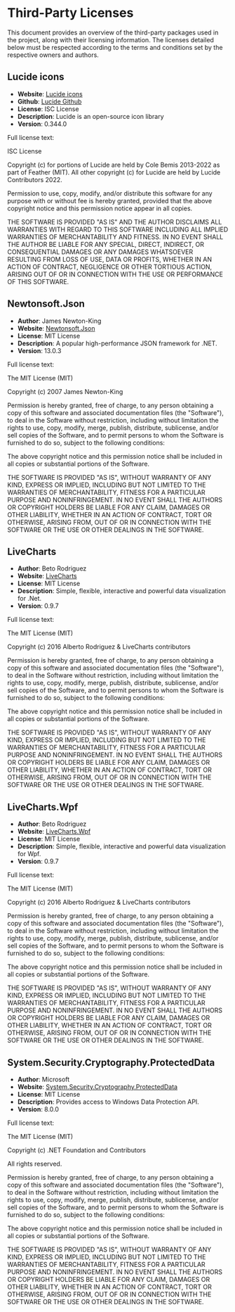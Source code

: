 # Third-Party Licenses

This document provides an overview of the third-party packages used in the project, along with their licensing information. The licenses detailed below must be respected according to the terms and conditions set by the respective owners and authors.

## Lucide icons

- **Website**: [Lucide icons](https://lucide.dev/)
- **Github**: [Lucide Github](https://github.com/lucide-icons/lucide)
- **License**: ISC License
- **Description**: Lucide is an open-source icon library 
- **Version**: 0.344.0

Full license text:

ISC License

Copyright (c) for portions of Lucide are held by Cole Bemis 2013-2022 as part of Feather (MIT). All other copyright (c) for Lucide are held by Lucide Contributors 2022.

Permission to use, copy, modify, and/or distribute this software for any purpose with or without fee is hereby granted, provided that the above copyright notice and this permission notice appear in all copies.

THE SOFTWARE IS PROVIDED "AS IS" AND THE AUTHOR DISCLAIMS ALL WARRANTIES WITH REGARD TO THIS SOFTWARE INCLUDING ALL IMPLIED WARRANTIES OF MERCHANTABILITY AND FITNESS. IN NO EVENT SHALL THE AUTHOR BE LIABLE FOR ANY SPECIAL, DIRECT, INDIRECT, OR CONSEQUENTIAL DAMAGES OR ANY DAMAGES WHATSOEVER RESULTING FROM LOSS OF USE, DATA OR PROFITS, WHETHER IN AN ACTION OF CONTRACT, NEGLIGENCE OR OTHER TORTIOUS ACTION, ARISING OUT OF OR IN CONNECTION WITH THE USE OR PERFORMANCE OF THIS SOFTWARE.


## Newtonsoft.Json

- **Author**: James Newton-King
- **Website**: [Newtonsoft.Json](https://www.newtonsoft.com/json)
- **License**: MIT License
- **Description**: A popular high-performance JSON framework for .NET.
- **Version**: 13.0.3

Full license text:

The MIT License (MIT)

Copyright (c) 2007 James Newton-King

Permission is hereby granted, free of charge, to any person obtaining a copy of this software and associated documentation files (the "Software"), to deal in the Software without restriction, including without limitation the rights to use, copy, modify, merge, publish, distribute, sublicense, and/or sell copies of the Software, and to permit persons to whom the Software is furnished to do so, subject to the following conditions:

The above copyright notice and this permission notice shall be included in all copies or substantial portions of the Software.

THE SOFTWARE IS PROVIDED "AS IS", WITHOUT WARRANTY OF ANY KIND, EXPRESS OR IMPLIED, INCLUDING BUT NOT LIMITED TO THE WARRANTIES OF MERCHANTABILITY, FITNESS FOR A PARTICULAR PURPOSE AND NONINFRINGEMENT. IN NO EVENT SHALL THE AUTHORS OR COPYRIGHT HOLDERS BE LIABLE FOR ANY CLAIM, DAMAGES OR OTHER LIABILITY, WHETHER IN AN ACTION OF CONTRACT, TORT OR OTHERWISE, ARISING FROM, OUT OF OR IN CONNECTION WITH THE SOFTWARE OR THE USE OR OTHER DEALINGS IN THE SOFTWARE.


## LiveCharts

- **Author**: Beto Rodriguez
- **Website**: [LiveCharts](https://github.com/Live-Charts/Live-Charts)
- **License**: MIT License
- **Description**: Simple, flexible, interactive and powerful data visualization for .Net.
- **Version**: 0.9.7
  
Full license text:

The MIT License (MIT)

Copyright (c) 2016 Alberto Rodriguez & LiveCharts contributors

Permission is hereby granted, free of charge, to any person obtaining a copy
of this software and associated documentation files (the "Software"), to deal
in the Software without restriction, including without limitation the rights
to use, copy, modify, merge, publish, distribute, sublicense, and/or sell
copies of the Software, and to permit persons to whom the Software is
furnished to do so, subject to the following conditions:

The above copyright notice and this permission notice shall be included in all
copies or substantial portions of the Software.

THE SOFTWARE IS PROVIDED "AS IS", WITHOUT WARRANTY OF ANY KIND, EXPRESS OR
IMPLIED, INCLUDING BUT NOT LIMITED TO THE WARRANTIES OF MERCHANTABILITY,
FITNESS FOR A PARTICULAR PURPOSE AND NONINFRINGEMENT. IN NO EVENT SHALL THE
AUTHORS OR COPYRIGHT HOLDERS BE LIABLE FOR ANY CLAIM, DAMAGES OR OTHER
LIABILITY, WHETHER IN AN ACTION OF CONTRACT, TORT OR OTHERWISE, ARISING FROM,
OUT OF OR IN CONNECTION WITH THE SOFTWARE OR THE USE OR OTHER DEALINGS IN THE
SOFTWARE.


## LiveCharts.Wpf

- **Author**: Beto Rodriguez
- **Website**: [LiveCharts.Wpf](https://github.com/Live-Charts/Live-Charts)
- **License**: MIT License
- **Description**: Simple, flexible, interactive and powerful data visualization for Wpf.
- **Version**: 0.9.7

Full license text:

The MIT License (MIT)

Copyright (c) 2016 Alberto Rodriguez & LiveCharts contributors

Permission is hereby granted, free of charge, to any person obtaining a copy
of this software and associated documentation files (the "Software"), to deal
in the Software without restriction, including without limitation the rights
to use, copy, modify, merge, publish, distribute, sublicense, and/or sell
copies of the Software, and to permit persons to whom the Software is
furnished to do so, subject to the following conditions:

The above copyright notice and this permission notice shall be included in all
copies or substantial portions of the Software.

THE SOFTWARE IS PROVIDED "AS IS", WITHOUT WARRANTY OF ANY KIND, EXPRESS OR
IMPLIED, INCLUDING BUT NOT LIMITED TO THE WARRANTIES OF MERCHANTABILITY,
FITNESS FOR A PARTICULAR PURPOSE AND NONINFRINGEMENT. IN NO EVENT SHALL THE
AUTHORS OR COPYRIGHT HOLDERS BE LIABLE FOR ANY CLAIM, DAMAGES OR OTHER
LIABILITY, WHETHER IN AN ACTION OF CONTRACT, TORT OR OTHERWISE, ARISING FROM,
OUT OF OR IN CONNECTION WITH THE SOFTWARE OR THE USE OR OTHER DEALINGS IN THE
SOFTWARE.


## System.Security.Cryptography.ProtectedData

- **Author**: Microsoft
- **Website**: [System.Security.Cryptography.ProtectedData](https://www.nuget.org/packages/System.Security.Cryptography.ProtectedData/)
- **License**: MIT License
- **Description**: Provides access to Windows Data Protection API.
- **Version**: 8.0.0

Full license text:

The MIT License (MIT)

Copyright (c) .NET Foundation and Contributors

All rights reserved.

Permission is hereby granted, free of charge, to any person obtaining a copy
of this software and associated documentation files (the "Software"), to deal
in the Software without restriction, including without limitation the rights
to use, copy, modify, merge, publish, distribute, sublicense, and/or sell
copies of the Software, and to permit persons to whom the Software is
furnished to do so, subject to the following conditions:

The above copyright notice and this permission notice shall be included in all
copies or substantial portions of the Software.

THE SOFTWARE IS PROVIDED "AS IS", WITHOUT WARRANTY OF ANY KIND, EXPRESS OR
IMPLIED, INCLUDING BUT NOT LIMITED TO THE WARRANTIES OF MERCHANTABILITY,
FITNESS FOR A PARTICULAR PURPOSE AND NONINFRINGEMENT. IN NO EVENT SHALL THE
AUTHORS OR COPYRIGHT HOLDERS BE LIABLE FOR ANY CLAIM, DAMAGES OR OTHER
LIABILITY, WHETHER IN AN ACTION OF CONTRACT, TORT OR OTHERWISE, ARISING FROM,
OUT OF OR IN CONNECTION WITH THE SOFTWARE OR THE USE OR OTHER DEALINGS IN THE
SOFTWARE.
